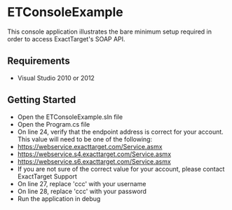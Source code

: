 ETConsoleExample
================

This console application illustrates the bare minimum setup required in order to access ExactTarget's SOAP API. 

## Requirements ##
- Visual Studio 2010 or 2012

## Getting Started ##
- Open the ETConsoleExample.sln file
- Open the Program.cs file
- On line 24, verify that the endpoint address is correct for your account.  This value will need to be one of the following:
 -  https://webservice.exacttarget.com/Service.asmx
 -  https://webservice.s4.exacttarget.com/Service.asmx
 -  https://webservice.s6.exacttarget.com/Service.asmx
 -  If you are not sure of the correct value for your account, please contact ExactTarget Support
- On line 27, replace 'ccc' with your username
- On line 28, replace 'ccc' with your password
- Run the application in debug